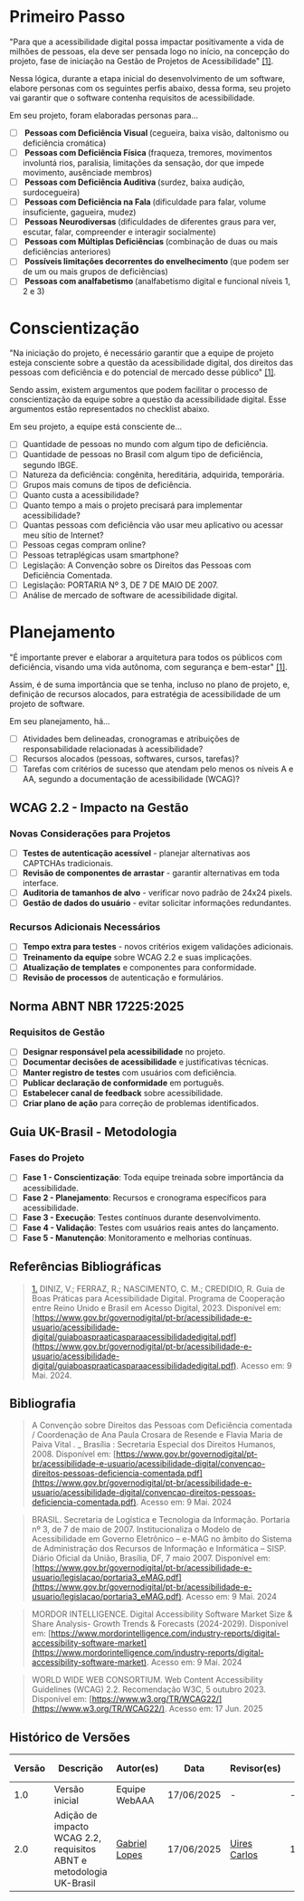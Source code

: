 # Primeiro Passo

"Para que a acessibilidade digital possa impactar positivamente a vida de milhões de pessoas, ela deve ser pensada logo no início, na concepção do projeto, fase de iniciação na Gestão de Projetos de Acessibilidade" <a id="TEC1" href="#RP1">[1]</a>.

Nessa lógica, durante a etapa inicial do desenvolvimento de um software, elabore personas com os seguintes perfis abaixo, dessa forma, seu projeto vai garantir que o software contenha requisitos de acessibilidade.

Em seu projeto, foram elaboradas personas para... 

- [ ] <b> Pessoas com Deficiência Visual </b> (cegueira, baixa visão, daltonismo ou deficiência cromática)
- [ ] <b> Pessoas com Deficiência Física </b> (fraqueza, tremores, movimentos involuntá rios, paralisia, limitações da sensação, dor que impede movimento, ausênciade membros) 
- [ ] <b> Pessoas com Deficiência Auditiva </b> (surdez, baixa audição, surdocegueira)
- [ ] <b> Pessoas com Deficiência na Fala </b> (dificuldade para falar, volume insuficiente, gagueira, mudez) 
- [ ] <b> Pessoas Neurodiversas </b> (dificuldades de diferentes graus para ver, escutar, falar, compreender e interagir socialmente)
- [ ] <b> Pessoas com Múltiplas Deficiências </b> (combinação de duas ou mais deficiências anteriores)
- [ ] <b> Possíveis limitações decorrentes do envelhecimento </b> (que podem ser de um ou mais grupos de deficiências)
- [ ] <b> Pessoas com analfabetismo </b> (analfabetismo digital e funcional níveis 1, 2 e 3)

# Conscientização

"Na iniciação do projeto, é necessário garantir que a equipe de projeto esteja consciente sobre a questão da acessibilidade digital, dos direitos das pessoas com deficiência e do potencial de mercado desse público" <a id="TEC1" href="#RP1">[1]</a>.

Sendo assim, existem argumentos que podem facilitar o processo de conscientização da equipe sobre a questão da acessibilidade digital. Esse argumentos estão representados no checklist abaixo. 

Em seu projeto, a equipe está consciente de...

- [ ] Quantidade de pessoas no mundo com algum tipo de deficiência.
- [ ] Quantidade de pessoas no Brasil com algum tipo de deficiência, segundo IBGE.
- [ ] Natureza da deficiência: congênita, hereditária, adquirida, temporária.
- [ ] Grupos mais comuns de tipos de deficiência.
- [ ] Quanto custa a acessibilidade?
- [ ] Quanto tempo a mais o projeto precisará para implementar acessibilidade?
- [ ] Quantas pessoas com deficiência vão usar meu aplicativo ou acessar meu sítio de Internet?
- [ ] Pessoas cegas compram online?
- [ ] Pessoas tetraplégicas usam smartphone?
- [ ] Legislação: A Convenção sobre os Direitos das Pessoas com Deficiência Comentada.
- [ ] Legislação: PORTARIA Nº 3, DE 7 DE MAIO DE 2007.
- [ ] Análise de mercado de software de acessibilidade digital.

# Planejamento

"É importante prever e elaborar a arquitetura para todos os públicos com deficiência, visando uma vida autônoma, com segurança e bem-estar" <a id="TEC1" href="#RP1">[1]</a>.

Assim, é de suma importância que se tenha, incluso no plano de projeto, e, definição de recursos alocados, para estratégia de acessibilidade de um projeto de software. 

Em seu planejamento, há...

- [ ] Atividades bem delineadas, cronogramas e atribuições de responsabilidade relacionadas à acessibilidade?
- [ ] Recursos alocados (pessoas, softwares, cursos, tarefas)?
- [ ] Tarefas com critérios de sucesso que atendam pelo menos os níveis A e AA, segundo a documentação de acessibilidade (WCAG)?

## WCAG 2.2 - Impacto na Gestão

### Novas Considerações para Projetos
- [ ] <b>Testes de autenticação acessível</b> - planejar alternativas aos CAPTCHAs tradicionais.
- [ ] <b>Revisão de componentes de arrastar</b> - garantir alternativas em toda interface.
- [ ] <b>Auditoria de tamanhos de alvo</b> - verificar novo padrão de 24x24 pixels.
- [ ] <b>Gestão de dados do usuário</b> - evitar solicitar informações redundantes.

### Recursos Adicionais Necessários
- [ ] <b>Tempo extra para testes</b> - novos critérios exigem validações adicionais.
- [ ] <b>Treinamento da equipe</b> sobre WCAG 2.2 e suas implicações.
- [ ] <b>Atualização de templates</b> e componentes para conformidade.
- [ ] <b>Revisão de processos</b> de autenticação e formulários.

## Norma ABNT NBR 17225:2025

### Requisitos de Gestão
- [ ] <b>Designar responsável pela acessibilidade</b> no projeto.
- [ ] <b>Documentar decisões de acessibilidade</b> e justificativas técnicas.
- [ ] <b>Manter registro de testes</b> com usuários com deficiência.
- [ ] <b>Publicar declaração de conformidade</b> em português.
- [ ] <b>Estabelecer canal de feedback</b> sobre acessibilidade.
- [ ] <b>Criar plano de ação</b> para correção de problemas identificados.

## Guia UK-Brasil - Metodologia

### Fases do Projeto
- [ ] <b>Fase 1 - Conscientização</b>: Toda equipe treinada sobre importância da acessibilidade.
- [ ] <b>Fase 2 - Planejamento</b>: Recursos e cronograma específicos para acessibilidade.
- [ ] <b>Fase 3 - Execução</b>: Testes contínuos durante desenvolvimento.
- [ ] <b>Fase 4 - Validação</b>: Testes com usuários reais antes do lançamento.
- [ ] <b>Fase 5 - Manutenção</b>: Monitoramento e melhorias contínuas.

## Referências Bibliográficas

> <a id="RP1" href="#TEC1">1.</a> DINIZ, V.; FERRAZ, R.; NASCIMENTO, C. M.; CREDIDIO, R. Guia de Boas Práticas para Acessibilidade Digital. Programa de Cooperação entre Reino Unido e Brasil em Acesso Digital, 2023. Disponível em: [https://www.gov.br/governodigital/pt-br/acessibilidade-e-usuario/acessibilidade-digital/guiaboaspraaticasparaacessibilidadedigital.pdf](https://www.gov.br/governodigital/pt-br/acessibilidade-e-usuario/acessibilidade-digital/guiaboaspraaticasparaacessibilidadedigital.pdf). Acesso em: 9 Mai. 2024.

## Bibliografia

> </a> A Convenção sobre Direitos das Pessoas com Deficiência comentada / Coordenação de Ana Paula Crosara de Resende e Flavia Maria de Paiva Vital . _ Brasília : Secretaria Especial dos Direitos Humanos, 2008. Disponível em: [https://www.gov.br/governodigital/pt-br/acessibilidade-e-usuario/acessibilidade-digital/convencao-direitos-pessoas-deficiencia-comentada.pdf](https://www.gov.br/governodigital/pt-br/acessibilidade-e-usuario/acessibilidade-digital/convencao-direitos-pessoas-deficiencia-comentada.pdf). Acesso em: 9 Mai. 2024

> </a> BRASIL. Secretaria de Logística e Tecnologia da Informação. Portaria nº 3, de 7 de maio de 2007. Institucionaliza o Modelo de Acessibilidade em Governo Eletrônico – e-MAG no âmbito do Sistema de Administração dos Recursos de Informação e Informática – SISP. Diário Oficial da União, Brasília, DF, 7 maio 2007. Disponível em: [https://www.gov.br/governodigital/pt-br/acessibilidade-e-usuario/legislacao/portaria3_eMAG.pdf](https://www.gov.br/governodigital/pt-br/acessibilidade-e-usuario/legislacao/portaria3_eMAG.pdf). Acesso em: 9 Mai. 2024

> </a> MORDOR INTELLIGENCE. Digital Accessibility Software Market Size & Share Analysis- Growth Trends & Forecasts (2024-2029). Disponível em: [https://www.mordorintelligence.com/industry-reports/digital-accessibility-software-market](https://www.mordorintelligence.com/industry-reports/digital-accessibility-software-market). Acesso em: 9 Mai. 2024

> </a> WORLD WIDE WEB CONSORTIUM. Web Content Accessibility Guidelines (WCAG) 2.2. Recomendação W3C, 5 outubro 2023. Disponível em: [https://www.w3.org/TR/WCAG22/](https://www.w3.org/TR/WCAG22/). Acesso em: 17 Jun. 2025

## Histórico de Versões

| Versão | Descrição | Autor(es) | Data | Revisor(es) | Data de revisão |
|--------|-----------|-----------|------|-------------|-----------------|
| 1.0 | Versão inicial | Equipe WebAAA | 17/06/2025 | - | - |
| 2.0 | Adição de impacto WCAG 2.2, requisitos ABNT e metodologia UK-Brasil | [Gabriel Lopes](https://github.com/BrzGab) | 17/06/2025 | [Uires Carlos](https://github.com/uires2023) | 17/06/2025 |